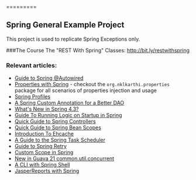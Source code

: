 =========

## Spring General Example Project

This project is used to replicate Spring Exceptions only.

###The Course
The "REST With Spring" Classes: http://bit.ly/restwithspring
 
### Relevant articles: 
- [Guide to Spring @Autowired](http://www.nklkarthi.com/spring-autowire)
- [Properties with Spring](http://www.nklkarthi.com/2012/02/06/properties-with-spring) - checkout the `org.nklkarthi.properties` package for all scenarios of properties injection and usage
- [Spring Profiles](http://www.nklkarthi.com/spring-profiles)
- [A Spring Custom Annotation for a Better DAO](http://www.nklkarthi.com/spring-annotation-bean-pre-processor)
- [What's New in Spring 4.3?](http://www.nklkarthi.com/whats-new-in-spring-4-3/)
- [Guide To Running Logic on Startup in Spring](http://www.nklkarthi.com/running-setup-logic-on-startup-in-spring)
- [Quick Guide to Spring Controllers](http://www.nklkarthi.com/spring-controllers)
- [Quick Guide to Spring Bean Scopes](http://www.nklkarthi.com/spring-bean-scopes)
- [Introduction To Ehcache](http://www.nklkarthi.com/ehcache)
- [A Guide to the Spring Task Scheduler](http://www.nklkarthi.com/spring-task-scheduler)
- [Guide to Spring Retry](http://www.nklkarthi.com/spring-retry)
- [Custom Scope in Spring](http://www.nklkarthi.com/spring-custom-scope)
- [New in Guava 21 common.util.concurrent](http://www.nklkarthi.com/guava-21-util-concurrent)
- [A CLI with Spring Shell](http://www.nklkarthi.com/spring-shell-cli)
- [JasperReports with Spring](http://www.nklkarthi.com/spring-jasper)
